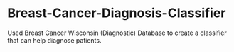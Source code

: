 # Breast-Cancer-Diagnosis-Classifier

Used Breast Cancer Wisconsin (Diagnostic) Database to create a classifier that can help diagnose patients.
